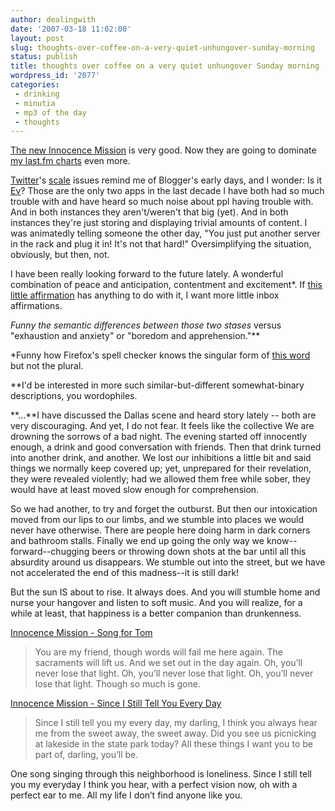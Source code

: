 ```yaml
---
author: dealingwith
date: '2007-03-18 11:02:00'
layout: post
slug: thoughts-over-coffee-on-a-very-quiet-unhungover-sunday-morning
status: publish
title: thoughts over coffee on a very quiet unhungover Sunday morning
wordpress_id: '2077'
categories:
 - drinking
 - minutia
 - mp3 of the day
 - thoughts
---
```


[The new Innocence Mission][1] is very good. Now they are going to dominate
[my last.fm charts][2] even more.

[Twitter][3]'s [scale][4] issues remind me of Blogger's early days, and I
wonder: Is it [Ev][5]? Those are the only two apps in the last decade I have
both had so much trouble with and have heard so much noise about ppl having
trouble with. And in both instances they aren't/weren't that big (yet). And in
both instances they're just storing and displaying trivial amounts of content.
I was animatedly telling someone the other day, "You just put another server
in the rack and plug it in! It's not that hard!" Oversimplifying the
situation, obviously, but then, not.

I have been really looking forward to the future lately. A wonderful
combination of peace and anticipation, contentment and excitement*. If [this
little affirmation][6] has anything to do with it, I want more little inbox
affirmations.

*Funny the semantic differences between those two stases* versus "exhaustion
and anxiety" or "boredom and apprehension."**

*Funny how Firefox's spell checker knows the singular form of [this word][7]
but not the plural.

**I'd be interested in more such similar-but-different somewhat-binary
descriptions, you wordophiles.

**...**I have discussed the Dallas scene and heard story lately -- both are
very discouraging. And yet, I do not fear. It feels like the collective We are
drowning the sorrows of a bad night. The evening started off innocently
enough, a drink and good conversation with friends. Then that drink turned
into another drink, and another. We lost our inhibitions a little bit and said
things we normally keep covered up; yet, unprepared for their revelation, they
were revealed violently; had we allowed them free while sober, they would have
at least moved slow enough for comprehension.

So we had another, to try and forget the outburst. But then our intoxication
moved from our lips to our limbs, and we stumble into places we would never
have otherwise. There are people here doing harm in dark corners and bathroom
stalls. Finally we end up going the only way we know--forward--chugging beers
or throwing down shots at the bar until all this absurdity around us
disappears. We stumble out into the street, but we have not accelerated the
end of this madness--it is still dark!

But the sun IS about to rise. It always does. And you will stumble home and
nurse your hangover and listen to soft music. And you will realize, for a
while at least, that happiness is a better companion than drunkenness.

[Innocence Mission - Song for Tom][8]

> You are my friend, though words will fail me here again. The sacraments will
lift us. And we set out in the day again. Oh, you’ll never lose that light.
Oh, you’ll never lose that light. Oh, you’ll never lose that light. Though so
much is gone.

[Innocence Mission - Since I Still Tell You Every Day][9]

> Since I still tell you my every day, my darling, I think you always hear me
from the sweet away, the sweet away. Did you see us picnicking at lakeside in
the state park today? All these things I want you to be part of, darling,
you’ll be.

One song singing through this neighborhood is loneliness. Since I still tell
you my everyday I think you hear, with a perfect vision now, oh with a perfect
ear to me. All my life I don’t find anyone like you.

   [1]: http://www.amazon.com/We-Walked-Song-Innocence-Mission/dp/B000M7FO8Y/ref=pd_bbs_sr_1/102-6353903-0656102?ie=UTF8&s=music&qid=1174231231&sr=8-1

   [2]: http://www.last.fm/user/dealingwith/charts/?charttype=overall&subtype=artist

   [3]: http://twitter.com

   [4]: http://en.wikipedia.org/wiki/Scalability

   [5]: http://evhead.com/

   [6]: http://www.43things.com/things/view/1022256

   [7]: http://dictionary.reference.com/browse/stasis

   [8]: http://daniel.iaspiretonothing.com/blog/files/2007/03/06%20The%20Innocence%20Mission%20-%20We%20Walked%20In%20Song%20-%20Song%20for%20Tom.mp3

   [9]: http://daniel.iaspiretonothing.com/blog/files/2007/03/07%20The%20Innocence%20Mission%20-%20We%20Walked%20In%20Song%20-%20Since%20I%20Still%20Tell%20You%20My%20Every%20Day.mp3

